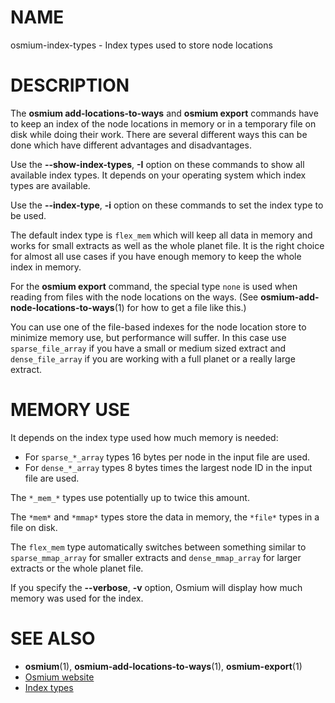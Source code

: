 
# NAME

osmium-index-types - Index types used to store node locations

# DESCRIPTION

The **osmium add-locations-to-ways** and **osmium export** commands have to
keep an index of the node locations in memory or in a temporary file on disk
while doing their work. There are several different ways this can be done which
have different advantages and disadvantages.

Use the **--show-index-types**, **-I** option on these commands to show all
available index types. It depends on your operating system which index types
are available.

Use the **--index-type**, **-i** option on these commands to set the index type
to be used.

The default index type is `flex_mem` which will keep all data in memory and
works for small extracts as well as the whole planet file. It is the right
choice for almost all use cases if you have enough memory to keep the whole
index in memory.

For the **osmium export** command, the special type `none` is used when reading
from files with the node locations on the ways. (See
**osmium-add-node-locations-to-ways**(1) for how to get a file like this.)

You can use one of the file-based indexes for the node location store to
minimize memory use, but performance will suffer. In this case use
`sparse_file_array` if you have a small or medium sized extract and
`dense_file_array` if you are working with a full planet or a really large
extract.


# MEMORY USE

It depends on the index type used how much memory is needed:

* For `sparse_*_array` types 16 bytes per node in the input file are used.
* For `dense_*_array` types 8 bytes times the largest node ID in the input file
  are used.

The `*_mem_*` types use potentially up to twice this amount.

The `*mem*` and `*mmap*` types store the data in memory, the `*file*` types
in a file on disk.

The `flex_mem` type automatically switches between something similar to
`sparse_mmap_array` for smaller extracts and `dense_mmap_array` for larger
extracts or the whole planet file.

If you specify the **--verbose**, **-v** option, Osmium will display how much
memory was used for the index.


# SEE ALSO

* **osmium**(1), **osmium-add-locations-to-ways**(1), **osmium-export**(1)
* [Osmium website](http://osmcode.org/osmium-tool/)
* [Index types](http://osmcode.org/osmium-concepts/#indexes)

